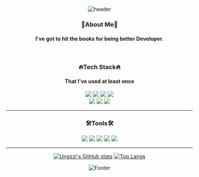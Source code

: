 <div align = "center">

![header](https://capsule-render.vercel.app/api?type=wave&color=gradient&height=300&section=header&text=JEONG%20JIUNG&fontSize=90)
<br>

<h3>👀About Me👀</h3>
<h4>I've got to hit the books for being better Developer.</h4>
<br>
<h3>🔥Tech Stack🔥</h3>
<h4>That I've used at least once</h4>
<img src="https://img.shields.io/badge/HTML5-E34F26?style=flat-square&logo=HTML5&logoColor=white"/>
<img src="https://img.shields.io/badge/CSS3-1572B6?style=flat-square&logo=CSS3&logoColor=white"/>
<img src="https://img.shields.io/badge/Javascript-F7DF1E?style=flat-square&logo=Javascript&logoColor=white"/>
<img src="https://img.shields.io/badge/jQuery-0769AD?style=flat-square&logo=jQuery&logoColor=white"/>
<br>
<img src="https://img.shields.io/badge/Node.js-339933?style=flat-square&logo=Node.js&logoColor=white"/>
<img src="https://img.shields.io/badge/MySQL-4479A1?style=flat-square&logo=MySQL&logoColor=white"/>
<img src="https://img.shields.io/badge/Python-3776AB?style=flat-square&logo=Python&logoColor=white"/>
<br>

***

<h3>🛠Tools🛠</h3>
<img src="https://img.shields.io/badge/GitHUB-181717?style=flat-square&logo=GitHUB&logoColor=white"/>
<img src="https://img.shields.io/badge/Git-F05032?style=flat-square&logo=Git&logoColor=white"/>
<img src="https://img.shields.io/badge/Visual Studio Code-007ACC?style=flat-square&logo=Visual Studio Code&logoColor=white"/>
<img src="https://img.shields.io/badge/Notion-000000?style=flat-square&logo=Notion&logoColor=white"/>
<img src="https://img.shields.io/badge/Slack-4A154B?style=flat-square&logo=Slack&logoColor=white"/>

***

[![Ungzzi's GitHub stats](https://github-readme-stats.vercel.app/api?username=Ungzzi&count_private=true&show_icons=true&theme=tokyonight)](https://github.com/anuraghazra/github-readme-stats)
[![Top Langs](https://github-readme-stats.vercel.app/api/top-langs/?username=Ungzzi)](https://github.com/anuraghazra/github-readme-stats)

![Footer](https://capsule-render.vercel.app/api?type=waving&color=gradient&height=200&section=footer)
</div>
